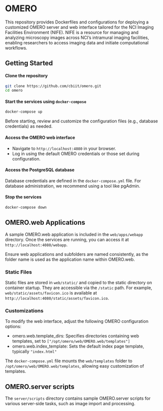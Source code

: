 # OMERO

This repository provides Dockerfiles and configurations for deploying a customized OMERO server and web interface tailored for the NCI Imaging Facilities Environment (NIFE). NIFE is a resource for managing and analyzing microscopy images across NCI’s intramural imaging facilities, enabling researchers to access imaging data and initiate computational workflows.

## Getting Started

#### Clone the repository
```bash
git clone https://github.com/cbiit/omero.git
cd omero
```

#### Start the services using `docker-compose`
```bash
docker-compose up
```
Before starting, review and customize the configuration files (e.g., database credentials) as needed.

#### Access the OMERO web interface
- Navigate to `http://localhost:4080` in your browser.
- Log in using the default OMERO credentials or those set during configuration.


#### Access the PostgreSQL database
Database credentials are defined in the `docker-compose.yml` file. For database administration, we recommend using a tool like pgAdmin.

#### Stop the services
```bash
docker-compose down
```


## OMERO.web Applications

A sample OMERO.web application is included in the `web/apps/webapp` directory. Once the services are running, you can access it at `http://localhost:4080/webapp`.

Ensure web applications and subfolders are named consistently, as the folder name is used as the application name within OMERO.web.


### Static Files

Static files are stored in `web/static/` and copied to the static directory on container startup. They are accessible via the `/static` path. For example, `web/static/assets/favicon.ico` is available at `http://localhost:4080/static/assets/favicon.ico`.


### Customizations
To modify the web interface, adjust the following OMERO configuration options:
- omero.web.template_dirs: Specifies directories containing web templates, set to `["/opt/omero/web/OMERO.web/templates"]`
- omero.web.index_template: Sets the default index page template, typically `"index.html"`

The `docker-compose.yml` file mounts the `web/templates` folder to `/opt/omero/web/OMERO.web/templates`, allowing easy customization of templates.

## OMERO.server scripts

The `server/scripts` directory contains sample OMERO.server scripts for various server-side tasks, such as image import and processing.

